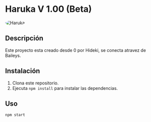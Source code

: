# Haruka V 1.00 (Beta)
<p align="center">
<div style="border-radius: 50%; overflow: hidden; display: inline-block;">
<img title="Haruka" src="https://i.pinimg.com/736x/5d/83/2e/5d832e6f78f35757c80be929b8f23403.jpg" alt="Haruka">
</div>
</p>

## Descripción

Este proyecto esta creado desde 0 por Hideki, se conecta atravez de Baileys.

## Instalación

1. Clona este repositorio.
2. Ejecuta `npm install` para instalar las dependencias.

## Uso

```bash
npm start

